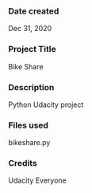 ### Date created
Dec 31, 2020

### Project Title
Bike Share

### Description
Python Udacity project

### Files used
bikeshare.py

### Credits
Udacity
Everyone
